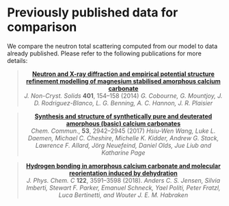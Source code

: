 # Previously published data for comparison

We compare the neutron total scattering computed from our model to data 
already published. Please refer to the following publications for more details:

<div align="center">

> **[Neutron and X-ray diffraction and empirical potential structure refinement modelling of magnesium stabilised amorphous calcium carbonate](https://www.sciencedirect.com/science/article/pii/S0022309313006522)**\
> _J. Non-Cryst. Solids_ **401**, 154–158 (2014)
> _G. Cobourne, G. Mountjoy, J. D. Rodriguez-Blanco, L. G. Benning, A. C. Hannon, J. R. Plaisier_

</div>


<div align="center">

> **[Synthesis and structure of synthetically pure and deuterated amorphous (basic) calcium carbonates](https://doi.org/10.1039/C6CC08848A)**\
> _Chem. Commun._, **53**, 2942–2945 (2017)
> _Hsiu-Wen Wang, Luke L. Daemen, Michael C. Cheshire, Michelle K. Kidder, Andrew G. Stack, Lawrence F. Allard, Jörg Neuefeind, Daniel Olds, Jue Liub and  Katharine Page_

</div>


<div align="center">

> **[Hydrogen bonding in amorphous calcium carbonate and molecular reorientation induced by dehydration](https://pubs.acs.org/doi/10.1021/acs.jpcc.7b10459)**\
> _J. Phys. Chem. C_ **122**, 3591–3598 (2018).
> _Anders C. S. Jensen, Silvia Imberti, Stewart F. Parker, Emanuel Schneck, Yael Politi, Peter Fratzl, Luca Bertinetti, and Wouter J. E. M. Habraken_

</div>